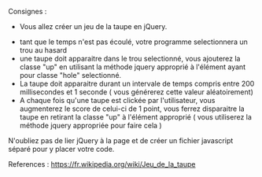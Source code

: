 Consignes :

- Vous allez créer un jeu de la taupe en jQuery.

[comment]: <> (- Le jeu commence lorque l'utilisateur clique sur le bouton start)

[comment]: <> (- La fonction demarrant le jeu s'appellera startGame&#40;&#41;)

[comment]: <> (- Le joueur aura 10 secondes par partie)
- tant que le temps n'est pas écoulé, votre programme selectionnera un trou au hasard
- une taupe doit apparaitre dans le trou selectionné, vous ajouterez la classe "up" en utilisant la méthode jquery approprié
à l'élément ayant pour classe "hole" selectionné.
- La taupe doit apparaitre durant un intervale de temps compris entre 200 millisecondes et 1 seconde ( vous générerez cette
valeur aléatoirement)
- A chaque fois qu'une taupe est clickée par l'utilisateur, vous augmenterez le score de celui-ci de 1 point, vous ferrez
disparaitre la taupe en retirant la classe "up" à l'élément approprié ( vous utiliserez la méthode jquery appropriée pour
faire cela )


N'oubliez pas de lier jQuery à la page et de créer un fichier javascript séparé pour y placer votre code.

References : https://fr.wikipedia.org/wiki/Jeu_de_la_taupe